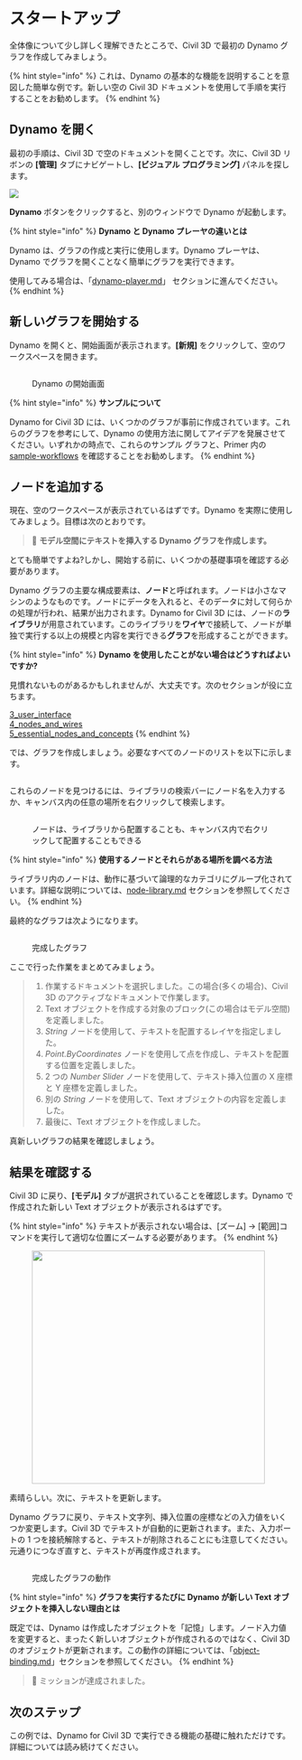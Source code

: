 # スタートアップ

全体像について少し詳しく理解できたところで、Civil 3D で最初の Dynamo グラフを作成してみましょう。

{% hint style="info" %}
これは、Dynamo の基本的な機能を説明することを意図した簡単な例です。新しい空の Civil 3D ドキュメントを使用して手順を実行することをお勧めします。
{% endhint %}

## Dynamo を開く

最初の手順は、Civil 3D で空のドキュメントを開くことです。次に、Civil 3D リボンの **[管理]** タブにナビゲートし、**[ビジュアル プログラミング]** パネルを探します。

![](<../.gitbook/assets/image (7).png>)

**Dynamo** ボタンをクリックすると、別のウィンドウで Dynamo が起動します。

{% hint style="info" %}
**Dynamo と Dynamo プレーヤの違いとは**

Dynamo は、グラフの作成と実行に使用します。Dynamo プレーヤは、Dynamo でグラフを開くことなく簡単にグラフを実行できます。

使用してみる場合は、「[dynamo-player.md](dynamo-player.md "mention")」 セクションに進んでください。 
{% endhint %}

## 新しいグラフを開始する

Dynamo を開くと、開始画面が表示されます。**[新規]** をクリックして、空のワークスペースを開きます。

<figure><img src="../.gitbook/assets/c3d-start.png" alt=""><figcaption><p>Dynamo の開始画面</p></figcaption></figure>

{% hint style="info" %}
**サンプルについて**

Dynamo for Civil 3D には、いくつかのグラフが事前に作成されています。これらのグラフを参考にして、Dynamo の使用方法に関してアイデアを発展させてください。いずれかの時点で、これらのサンプル グラフと、Primer 内の [sample-workflows](sample-workflows/ "mention") を確認することをお勧めします。 
{% endhint %}

## ノードを追加する

現在、空のワークスペースが表示されているはずです。Dynamo を実際に使用してみましょう。目標は次のとおりです。

>  :dart: **モデル空間にテキストを挿入する Dynamo グラフを作成します。**

とても簡単ですよね?しかし、開始する前に、いくつかの基礎事項を確認する必要があります。

Dynamo グラフの主要な構成要素は、**ノード**と呼ばれます。ノードは小さなマシンのようなものです。ノードにデータを入れると、そのデータに対して何らかの処理が行われ、結果が出力されます。Dynamo for Civil 3D には、ノードの**ライブラリ**が用意されています。このライブラリを**ワイヤ**で接続して、ノードが単独で実行する以上の規模と内容を実行できる**グラフ**を形成することができます。

{% hint style="info" %}
**Dynamo を使用したことがない場合はどうすればよいですか?**

見慣れないものがあるかもしれませんが、大丈夫です。次のセクションが役に立ちます。

[3_user_interface](../3\_user\_interface/ "mention")\
 [4_nodes_and_wires](../4\_nodes\_and\_wires/ "mention")\
 [5_essential_nodes_and_concepts](../5\_essential\_nodes\_and\_concepts/ "mention") 
 {% endhint %}

では、グラフを作成しましょう。必要なすべてのノードのリストを以下に示します。

<figure><img src="../.gitbook/assets/c3d-create-text-node-list.png" alt=""><figcaption></figcaption></figure>

これらのノードを見つけるには、ライブラリの検索バーにノード名を入力するか、キャンバス内の任意の場所を右クリックして検索します。

<figure><img src="../.gitbook/assets/c3d-create-text-node-placement.gif" alt=""><figcaption><p>ノードは、ライブラリから配置することも、キャンバス内で右クリックして配置することもできる</p></figcaption></figure>

{% hint style="info" %}
**使用するノードとそれらがある場所を調べる方法**

ライブラリ内のノードは、動作に基づいて論理的なカテゴリにグループ化されています。詳細な説明については、[node-library.md](node-library.md "mention") セクションを参照してください。 
{% endhint %}

最終的なグラフは次ようになります。

<figure><img src="../.gitbook/assets/c3d-text-create-final (2).png" alt=""><figcaption><p>完成したグラフ</p></figcaption></figure>

ここで行った作業をまとめてみましょう。

> 1. 作業するドキュメントを選択しました。この場合(多くの場合)、Civil 3D のアクティブなドキュメントで作業します。
> 2. Text オブジェクトを作成する対象のブロック(この場合はモデル空間)を定義しました。
> 3. _String_ ノードを使用して、テキストを配置するレイヤを指定しました。
> 4. _Point.ByCoordinates_ ノードを使用して点を作成し、テキストを配置する位置を定義しました。
> 5. 2 つの _Number Slider_ ノードを使用して、テキスト挿入位置の X 座標と Y 座標を定義しました。
> 6. 別の _String_ ノードを使用して、Text オブジェクトの内容を定義しました。
> 7. 最後に、Text オブジェクトを作成しました。

真新しいグラフの結果を確認しましょう。

## 結果を確認する

Civil 3D に戻り、**[モデル]** タブが選択されていることを確認します。Dynamo で作成された新しい Text オブジェクトが表示されるはずです。

{% hint style="info" %}
テキストが表示されない場合は、[ズーム] -> [範囲]コマンドを実行して適切な位置にズームする必要があります。
{% endhint %}

<figure><img src="../.gitbook/assets/c3d-create-text-result.png" alt="" width="413"><figcaption></figcaption></figure>

素晴らしい。次に、テキストを更新します。

Dynamo グラフに戻り、テキスト文字列、挿入位置の座標などの入力値をいくつか変更します。Civil 3D でテキストが自動的に更新されます。また、入力ポートの 1 つを接続解除すると、テキストが削除されることにも注意してください。元通りにつなぎ直すと、テキストが再度作成されます。

<div data-full-width="false">

<figure><img src="../.gitbook/assets/c3d-create-text.gif" alt=""><figcaption><p>完成したグラフの動作</p></figcaption></figure>

</div>

{% hint style="info" %}
**グラフを実行するたびに Dynamo が新しい Text オブジェクトを挿入しない理由とは**

既定では、Dynamo は作成したオブジェクトを「記憶」します。ノード入力値を変更すると、まったく新しいオブジェクトが作成されるのではなく、Civil 3D のオブジェクトが更新されます。この動作の詳細については、「[object-binding.md](advanced-topics/object-binding.md "mention")」セクションを参照してください。 
{% endhint %}

> :tada: ミッションが達成されました。

## 次のステップ

この例では、Dynamo for Civil 3D で実行できる機能の基礎に触れただけです。詳細については読み続けてください。
